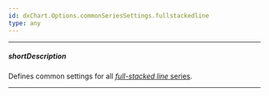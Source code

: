 ```yaml
---
id: dxChart.Options.commonSeriesSettings.fullstackedline
type: any
---
```

---
##### shortDescription
Defines common settings for all [*full-stacked line* series](/api-reference/20%20Data%20Visualization%20Widgets/dxChart/5%20Series%20Types/FullStackedLineSeries '/Documentation/ApiReference/UI_Components/dxChart/Series_Types/FullStackedLineSeries/').

---
